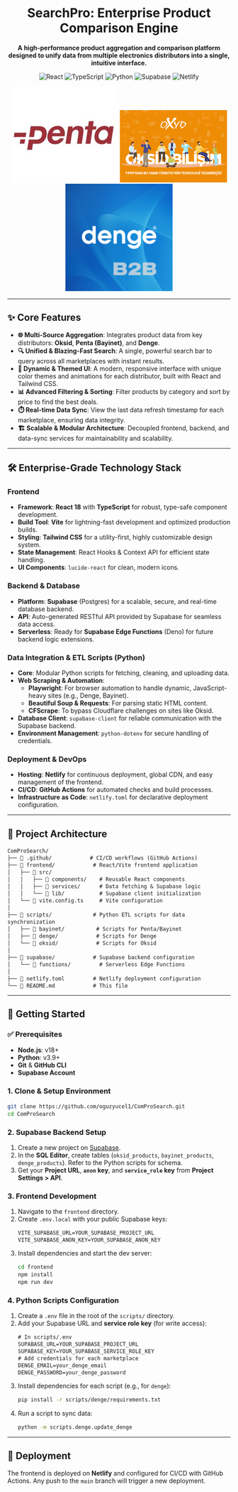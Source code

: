 <div align="center">
  <h1>SearchPro: Enterprise Product Comparison Engine</h1>
  <p>
    <strong>A high-performance product aggregation and comparison platform designed to unify data from multiple electronics distributors into a single, intuitive interface.</strong>
  </p>
  
  <p>
    <img src="https://img.shields.io/badge/React-20232A?style=for-the-badge&logo=react&logoColor=61DAFB" alt="React"/>
    <img src="https://img.shields.io/badge/TypeScript-007ACC?style=for-the-badge&logo=typescript&logoColor=white" alt="TypeScript"/>
    <img src="https://img.shields.io/badge/Python-3776AB?style=for-the-badge&logo=python&logoColor=white" alt="Python"/>
    <img src="https://img.shields.io/badge/Supabase-3FCF8E?style=for-the-badge&logo=supabase&logoColor=white" alt="Supabase"/>
    <img src="https://img.shields.io/badge/Netlify-00C7B7?style=for-the-badge&logo=netlify&logoColor=white" alt="Netlify"/>
  </p>
</div>

<div align="center">
  <img src="frontend/public/images/penta_banner.jpg" alt="Penta Banner" width="48%"/>
  <img src="frontend/public/images/oksid_banner.jpg" alt="Oksid Banner" width="48%"/>
  <img src="frontend/public/images/denge_banner.png" alt="Oksid Banner" width="48%"/>
</div>

---

## ✨ Core Features

- **🌐 Multi-Source Aggregation**: Integrates product data from key distributors: **Oksid**, **Penta (Bayinet)**, and **Denge**.
- **🔍 Unified & Blazing-Fast Search**: A single, powerful search bar to query across all marketplaces with instant results.
- **🎨 Dynamic & Themed UI**: A modern, responsive interface with unique color themes and animations for each distributor, built with React and Tailwind CSS.
- **📊 Advanced Filtering & Sorting**: Filter products by category and sort by price to find the best deals.
- **⏱️ Real-time Data Sync**: View the last data refresh timestamp for each marketplace, ensuring data integrity.
- **🏗️ Scalable & Modular Architecture**: Decoupled frontend, backend, and data-sync services for maintainability and scalability.

---

## 🛠️ Enterprise-Grade Technology Stack

### **Frontend**

- **Framework**: **React 18** with **TypeScript** for robust, type-safe component development.
- **Build Tool**: **Vite** for lightning-fast development and optimized production builds.
- **Styling**: **Tailwind CSS** for a utility-first, highly customizable design system.
- **State Management**: React Hooks & Context API for efficient state handling.
- **UI Components**: `lucide-react` for clean, modern icons.

### **Backend & Database**

- **Platform**: **Supabase** (Postgres) for a scalable, secure, and real-time database backend.
- **API**: Auto-generated RESTful API provided by Supabase for seamless data access.
- **Serverless**: Ready for **Supabase Edge Functions** (Deno) for future backend logic extensions.

### **Data Integration & ETL Scripts (Python)**

- **Core**: Modular Python scripts for fetching, cleaning, and uploading data.
- **Web Scraping & Automation**:
  - **Playwright**: For browser automation to handle dynamic, JavaScript-heavy sites (e.g., Denge, Bayinet).
  - **Beautiful Soup & Requests**: For parsing static HTML content.
  - **CFScrape**: To bypass Cloudflare challenges on sites like Oksid.
- **Database Client**: `supabase-client` for reliable communication with the Supabase backend.
- **Environment Management**: `python-dotenv` for secure handling of credentials.

### **Deployment & DevOps**

- **Hosting**: **Netlify** for continuous deployment, global CDN, and easy management of the frontend.
- **CI/CD**: **GitHub Actions** for automated checks and build processes.
- **Infrastructure as Code**: `netlify.toml` for declarative deployment configuration.

---

## 📂 Project Architecture

```
ComProSearch/
├── 📁 .github/            # CI/CD workflows (GitHub Actions)
├── 📁 frontend/            # React/Vite frontend application
│   ├── 📁 src/
│   │   ├── 📁 components/    # Reusable React components
│   │   ├── 📁 services/      # Data fetching & Supabase logic
│   │   └── 📁 lib/           # Supabase client initialization
│   └── 📄 vite.config.ts     # Vite configuration
│
├── 📁 scripts/             # Python ETL scripts for data synchronization
│   ├── 📁 bayinet/          # Scripts for Penta/Bayinet
│   ├── 📁 denge/            # Scripts for Denge
│   └── 📁 oksid/            # Scripts for Oksid
│
├── 📁 supabase/            # Supabase backend configuration
│   └── 📁 functions/         # Serverless Edge Functions
│
├── 📄 netlify.toml         # Netlify deployment configuration
└── 📄 README.md            # This file
```

---

## 🚀 Getting Started

### ✅ Prerequisites

- **Node.js**: v18+
- **Python**: v3.9+
- **Git** & **GitHub CLI**
- **Supabase Account**

### 1. Clone & Setup Environment

```bash
git clone https://github.com/oguzyucel1/ComProSearch.git
cd ComProSearch
```

### 2. Supabase Backend Setup

1.  Create a new project on [Supabase](https://supabase.com/).
2.  In the **SQL Editor**, create tables (`oksid_products`, `bayinet_products`, `denge_products`). Refer to the Python scripts for schema.
3.  Get your **Project URL**, **`anon` key**, and **`service_role` key** from **Project Settings > API**.

### 3. Frontend Development

1.  Navigate to the `frontend` directory.
2.  Create `.env.local` with your public Supabase keys:
    ```env
    VITE_SUPABASE_URL=YOUR_SUPABASE_PROJECT_URL
    VITE_SUPABASE_ANON_KEY=YOUR_SUPABASE_ANON_KEY
    ```
3.  Install dependencies and start the dev server:
    ```bash
    cd frontend
    npm install
    npm run dev
    ```

### 4. Python Scripts Configuration

1.  Create a `.env` file in the root of the `scripts/` directory.
2.  Add your Supabase URL and **service role key** (for write access):
    ```env
    # In scripts/.env
    SUPABASE_URL=YOUR_SUPABASE_PROJECT_URL
    SUPABASE_KEY=YOUR_SUPABASE_SERVICE_ROLE_KEY
    # Add credentials for each marketplace
    DENGE_EMAIL=your_denge_email
    DENGE_PASSWORD=your_denge_password
    ```
3.  Install dependencies for each script (e.g., for `denge`):
    ```bash
    pip install -r scripts/denge/requirements.txt
    ```
4.  Run a script to sync data:
    ```bash
    python -m scripts.denge.update_denge
    ```

---

## 🚢 Deployment

The frontend is deployed on **Netlify** and configured for CI/CD with GitHub Actions. Any push to the `main` branch will trigger a new deployment.
